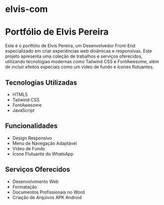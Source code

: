 # elvis-com
# Portfólio de Elvis Pereira

Este é o portfólio de Elvis Pereira, um Desenvolvedor Front-End especializado em criar experiências web dinâmicas e responsivas. Este projeto apresenta uma coleção de trabalhos e serviços oferecidos, utilizando tecnologias modernas como Tailwind CSS e FontAwesome, além de incluir efeitos especiais como um vídeo de fundo e ícones flutuantes.

## Tecnologias Utilizadas
- HTML5
- Tailwind CSS
- FontAwesome
- JavaScript

## Funcionalidades
- Design Responsivo
- Menu de Navegação Adaptável
- Vídeo de Fundo
- Ícone Flutuante do WhatsApp

## Serviços Oferecidos
- Desenvolvimento Web
- Formatação
- Documentos Profissionais no Word
- Criação de Arquivos APK Android
